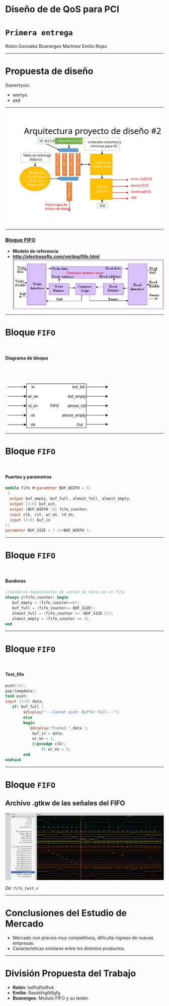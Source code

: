 <!-- $theme: default -->

# Diseño de de QoS para PCI

`Primera entrega`
===

Robin Gonzalez
Boanerges Martinez
Emilio Rojas

---

Propuesta de diseño
===

Sqwertyuio:
- wertyu
- asd

---

![center](presentacion-1/Proyecto2.svg)

---

### [Bloque FIFO](http://electrosofts.com/verilog/fifo.html)

- __Modelo de referencia__ 
- __http://electrosofts.com/verilog/fifo.html__
![center](presentacion-1/fifo_block.jpg)

---

# Bloque ```FIFO```
<br >

#### Diagrama de bloque   
<br >
<br >


![center 150%](presentacion-1/fifodia.png)
<br >

---

# Bloque ```FIFO```
<br >

#### Puertos y parametros
```verilog
module fifo #(parameter BUF_WIDTH = 3)
 (
  output buf_empty, buf_full, almost_full, almost_empty, 
  output [3:0] buf_out,
  output [BUF_WIDTH :0] fifo_counter, 
  input clk, rst, wr_en, rd_en, 
  input [3:0] buf_in
);
parameter BUF_SIZE = ( 1<<BUF_WIDTH );
```
  
---

# Bloque ```FIFO```
<br >

#### Banderas
```verilog
//banderas dependientes de conteo de datos en el fifo
always @(fifo_counter) begin
   buf_empty = (fifo_counter==0);
   buf_full = (fifo_counter== BUF_SIZE);
   almost_full = (fifo_counter == (BUF_SIZE-2));
   almost_empty = (fifo_counter == 3);
end
```

---  

# Bloque ```FIFO```
<br >

#### Test_fifo

```verilog
push(13);
pop(tempdata);
task push;
input [3:0] data;
   if( buf_full )
        $display("---Cannot push: Buffer Full---");
        else
        begin
           $display("Pushed ",data );
			buf_in = data;
			wr_en = 1;
            @(posedge clk);
                #1 wr_en = 0;
        end
endtask
```

--- 


# Bloque ```FIFO```

## Archivo .gtkw de las señales del FIFO


![center](presentacion-1/fifo.png)

_De: ```fifo_test.v```_


---  

# Conclusiones del Estudio de Mercado

  - Mercado con precios muy competitivos, dificulta ingreso de nuevas empresas.
  - Características similares entre los distintos productos.


---

# División Propuesta del Trabajo

 
 - __Robin__: Isdfsdfsdfsd.
 - __Emilio__: Rasdsfsgfdfgfg.
 - __Boanerges__: Modulo FIFO y su tester.








